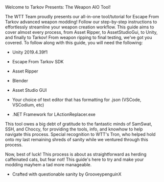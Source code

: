 Welcome to Tarkov Presents: The Weapon AIO Tool!

The WTT Team proudly presents our all-in-one tool/tutorial for Escape From Tarkov advanced weapon modding! Follow our step-by-step instructions to effortlessly streamline your weapon creation workflow. This guide aims to cover almost every process, from Asset Ripper, to AssetStudioGui, to Unity, and finally to Tarkov! From weapon ripping to final testing, we've got you covered.
To follow along with this guide, you will need the following:

- Unity 2019.4.39f1
    
- Escape From Tarkov SDK
    
- Asset Ripper
    
- Blender
    
- Asset Studio GUI
    
- Your choice of text editor that has formatting for .json (VSCode, VSCodium, etc)
    
- .NET Framework for LActionReplacer.exe
    


This tool owes a big debt of gratitude to the fantastic minds of SamSwat, SSH, and Choccy, for providing the tools, info, and knowhow to help navigate this process. Special recognition to WTT's Tron, who helped hold onto my last remaining shreds of sanity while we ventured through this process.

Now, best of luck! This process is about as straightforward as herding caffeinated cats, but fear not! This guide's here to try and make your modding mayhem a tad more manageable.


- Crafted with questionable sanity by GrooveypenguinX
